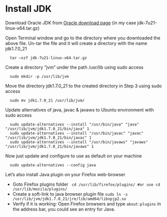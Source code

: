 Install JDK
===========
Download Oracle JDK from [Oracle download page](http://www.oracle.com/technetwork/java/javase/downloads/index.html) (in my case jdk-7u21-linux-x64.tar.gz)

Open Terminal window and go to the directory where you downloaded the above file. Un-tar the file and it will create a directory with the name jdk1.7.0_21 
```
  tar –xzf jdk-7u21-linux-x64.tar.gz
```
Create a directory “jvm” under the path /usr/lib using sudo access
```
  sudo mkdir -p /usr/lib/jvm
```
Move the directory jdk1.7.0_21 to the created directory in Step 3 using sudo access
```
  sudo mv jdk1.7.0_21 /usr/lib/jvm/
```
Update alternatives of java, javac & javaws to Ubuntu environment with sudo access
``` 
  sudo update-alternatives --install "/usr/bin/java" "java"  "/usr/lib/jvm/jdk1.7.0_21/bin/java" 1
  sudo update-alternatives --install "/usr/bin/javac" "javac" "/usr/lib/jvm/jdk1.7.0_21/bin/javac" 1
  sudo update-alternatives --install "/usr/bin/javaws" "javaws" "/usr/lib/jvm/jdk1.7.0_21/bin/javaws" 1
```
Now just update and configure to use as default on your machine
```
  sudo update-alternatives --config java
```
Let’s also install Java plugin on your Firefox web-browser
   * Goto Firefox plugins folder
``` cd /usr/lib/firefox/plugins/ #or use cd /usr/lib/mozila/plugins/```
   * Create a soft-link to java browser plugin file
``` sudo ln -s /usr/lib/jvm/jdk1.7.0_21/jre/lib/amd64/libnpjp2.so ```
   * Verify if it is working: Open Firefox browsers and type ```about:plugins``` in the address bar, you could see an entry for Java. 
